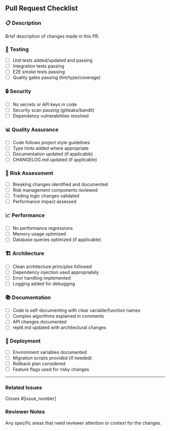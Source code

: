 ## Pull Request Checklist

### 📋 Description
Brief description of changes made in this PR.

### 🧪 Testing
- [ ] Unit tests added/updated and passing
- [ ] Integration tests passing
- [ ] E2E smoke tests passing
- [ ] Quality gates passing (lint/type/coverage)

### 🔒 Security
- [ ] No secrets or API keys in code
- [ ] Security scan passing (gitleaks/bandit)
- [ ] Dependency vulnerabilities resolved

### 📊 Quality Assurance
- [ ] Code follows project style guidelines
- [ ] Type hints added where appropriate
- [ ] Documentation updated (if applicable)
- [ ] CHANGELOG.md updated (if applicable)

### 🎯 Risk Assessment
- [ ] Breaking changes identified and documented
- [ ] Risk management components reviewed
- [ ] Trading logic changes validated
- [ ] Performance impact assessed

### 📈 Performance
- [ ] No performance regressions
- [ ] Memory usage optimized
- [ ] Database queries optimized (if applicable)

### 🏗️ Architecture
- [ ] Clean architecture principles followed
- [ ] Dependency injection used appropriately
- [ ] Error handling implemented
- [ ] Logging added for debugging

### 📚 Documentation
- [ ] Code is self-documenting with clear variable/function names
- [ ] Complex algorithms explained in comments
- [ ] API changes documented
- [ ] replit.md updated with architectural changes

### 🚀 Deployment
- [ ] Environment variables documented
- [ ] Migration scripts provided (if needed)
- [ ] Rollback plan considered
- [ ] Feature flags used for risky changes

---

### Related Issues
Closes #[issue_number]

### Reviewer Notes
Any specific areas that need reviewer attention or context for the changes.